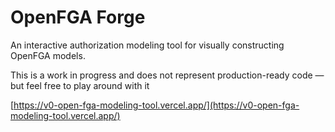 # OpenFGA Forge

An interactive authorization modeling tool for visually constructing OpenFGA models.

This is a work in progress and does not represent production-ready code — but feel free to play around with it

[https://v0-open-fga-modeling-tool.vercel.app/](https://v0-open-fga-modeling-tool.vercel.app/)
